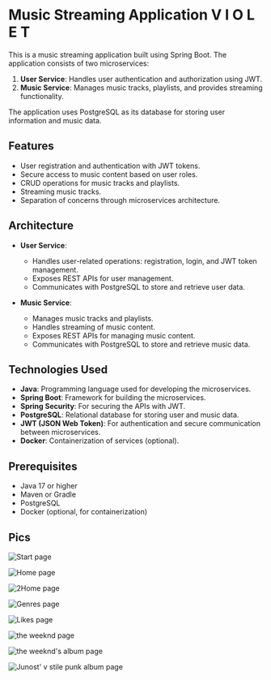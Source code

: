 # Music Streaming Application V I O L E T

This is a music streaming application built using Spring Boot. The application consists of two microservices:

1. **User Service**: Handles user authentication and authorization using JWT.
2. **Music Service**: Manages music tracks, playlists, and provides streaming functionality.

The application uses PostgreSQL as its database for storing user information and music data.

## Features

- User registration and authentication with JWT tokens.
- Secure access to music content based on user roles.
- CRUD operations for music tracks and playlists.
- Streaming music tracks.
- Separation of concerns through microservices architecture.

## Architecture

- **User Service**: 
  - Handles user-related operations: registration, login, and JWT token management.
  - Exposes REST APIs for user management.
  - Communicates with PostgreSQL to store and retrieve user data.

- **Music Service**:
  - Manages music tracks and playlists.
  - Handles streaming of music content.
  - Exposes REST APIs for managing music content.
  - Communicates with PostgreSQL to store and retrieve music data.

## Technologies Used

- **Java**: Programming language used for developing the microservices.
- **Spring Boot**: Framework for building the microservices.
- **Spring Security**: For securing the APIs with JWT.
- **PostgreSQL**: Relational database for storing user and music data.
- **JWT (JSON Web Token)**: For authentication and secure communication between microservices.
- **Docker**: Containerization of services (optional).

## Prerequisites

- Java 17 or higher
- Maven or Gradle
- PostgreSQL
- Docker (optional, for containerization)

## Pics 

   ![Start page](https://sun9-13.userapi.com/impg/1m3LBVu5uTX4vZSHnMt3J7beaXKMLMftUfAujw/hgxJtAUjydM.jpg?size=2560x1383&quality=96&sign=8bde1d67c1efef2481f85728495b516b&type=album)

   ![Home page](https://sun1-30.userapi.com/impg/FD5I7SHhWKZBO3XNl0Mqqr4WBX41M0KaeOGInA/Olm18mo92Zc.jpg?size=2560x1383&quality=96&sign=918255fc8ae9524e20bc75b4e903b74e&type=album)

   ![2Home page](https://sun9-59.userapi.com/impg/IGRUevO9z_iutmq9mFcxlodk_MUJ1zGP-6QI3g/Kf6LR3I47A0.jpg?size=2560x1383&quality=96&sign=a784cbe8db4471f61415a820f9876af4&type=album)

   ![Genres page](https://sun9-11.userapi.com/impg/njXJRpjQpwIwmAkmQqS_iiz7TB5FVSmkXiVQFg/oxucVPfoG00.jpg?size=2560x1383&quality=96&sign=0cb82f496c1a444c3b7f61b64d623bca&type=album)

   ![Likes page](https://sun9-53.userapi.com/impg/Q8mc3J0M8CszIfIETZQVfhxIw0wiztx03ooolQ/sNj04okOlj8.jpg?size=2560x1383&quality=96&sign=33ae36ed166846ffdee41c1907f9a847&type=album)

   ![the weeknd page](https://sun9-16.userapi.com/impg/Q-OCLa_duOad8Kz576a9Kv7jVzVXL5wVGtb_sQ/RemF-i3uc48.jpg?size=2560x1383&quality=96&sign=387774f3d011b9b07298bf7527fb9d3f&type=album)

   ![the weeknd's album page](https://sun9-67.userapi.com/impg/_778Xy1WqqGuFzJW9QA9wpqNJ59GkZdmu47lEQ/KeiUzIk1JTQ.jpg?size=2560x1383&quality=96&sign=341f103edd335943b190ac1728fe604c&type=album)

   ![Junost' v stile punk album page](https://sun9-44.userapi.com/impg/3K2zuI4nXalihx79-3lEMXBvwrFwvk5RCvMW7w/iNTmj8UtDMY.jpg?size=2560x1383&quality=96&sign=92237a207a77fb11dc627da65217c3a5&type=album)




   

    

